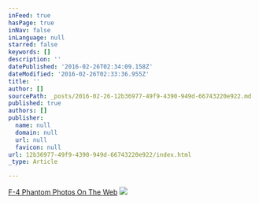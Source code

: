 ```yaml
---
inFeed: true
hasPage: true
inNav: false
inLanguage: null
starred: false
keywords: []
description: ''
datePublished: '2016-02-26T02:34:09.158Z'
dateModified: '2016-02-26T02:33:36.955Z'
title: ''
author: []
sourcePath: _posts/2016-02-26-12b36977-49f9-4390-949d-66743220e922.md
published: true
authors: []
publisher:
  name: null
  domain: null
  url: null
  favicon: null
url: 12b36977-49f9-4390-949d-66743220e922/index.html
_type: Article

---
```

[F-4 Phantom Photos On The Web][0]
![](https://the-grid-user-content.s3-us-west-2.amazonaws.com/b7215027-266a-4aa1-9b34-2da4f2cca940.jpg)

[0]: https://www.google.com/search?q=usaf+thunderbirds+f-4+phantom&espv=2&biw=1680&bih=925&source=lnms&tbm=isch&sa=X&ved=0ahUKEwie7ZbcnZTLAhUT8GMKHblZCLoQ_AUIBigB